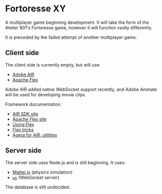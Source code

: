 # Fortoresse XY

A multiplayer game beginning development. It will take the form of the Atelier 801's Fortoresse game, however it will function vastly differently.

It is preceded by the failed attempt of another multiplayer game.

## Client side

The client side is currently empty, but will use:

* [Adobe AIR](https://airsdk.dev)
* [Apache Flex](https://flex.apache.org)

Adobe AIR added native WebSocket support recently, and Adobe Animate will be used for developing movie clips.

Framework documentation:

* [AIR SDK site](https://airsdk.dev)
* [Apache Flex site](https://flex.apache.org)
* [Using Flex](https://help.adobe.com/archive/en_US/flex/using/flex_4.6_help.pdf)
* [Flex tricks](https://gist.github.com/hydroper/8b70e8877b1bb7360528d6c5eae50d08)
* [Agera for AIR: utilities](https://hydroper.gitbook.io/agera-air/)

## Server side

The server side uses Node.js and is still beginning. It uses:

* [Matter.js](https://brm.io/matter-js/) (physics simulation)
* [`ws`](https://www.npmjs.com/package/ws) (WebSocket server)

The database is still undecided.